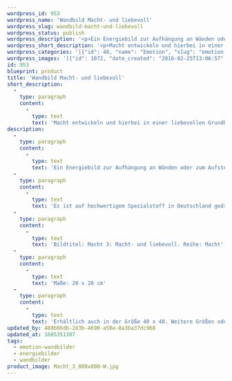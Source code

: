 ```yaml
---
wordpress_id: 953
wordpress_name: 'Wandbild Macht- und liebevoll'
wordpress_slug: wandbild-macht-und-liebevoll
wordpress_status: publish
wordpress_description: '<p>Ein Energiebild zur Aufhängung an Wänden oder zum Aufstellen im Raum mit einem aktivierbaren Informationsfeld zu: Machtvoll und liebevoll sein - Selbststeuerung - Kreieren - Schöpferenergie im eigenen Leben - Aktion - Zufriedenheit - Souveränität: Die eigene Macht entwickeln und hierbei auf Basis einer liebevollen Grundhaltung sein. Souveränität und verantwortungsvolle Selbststeuerung sowie der entsprechenden Lenkung seiner Einflussnahme auf das Umfeld. Machtaversion, Machtlosigkeit oder ein Zuviel an Macht bzw. "Machthunger" in eine stimmige Grundhaltung in Bezug auf Macht transformieren.</p><p>Es ist auf hochwertigem Spezialstoff in Deutschland gedruckt und sorgfältig in Handarbeit auf Holzkeilrahmen aufgezogen. Laut Herstellerangaben ist der farbintensive Druck 70 Jahre lichtecht, waschbar und in einem umweltorientierten Verfahren hergestellt. Der Oberstoff ist mit einer Spezialbeschichtung unterfüttert, so dass, bei Aufhängung an der Wand, der rückseitige Holzrahmen auch bei hellen Farben unsichtbar ist.</p><p>Bildtitel: Macht 3: Macht- und liebevoll. Reihe: Macht</p><p>Maße: 20 x 20 cm</p><p>Erhältlich auch in der Größe 40 x 40. Weitere Größen oder andere Seitenverhältnisse, sind bis 200 cm individuell für Sie innerhalb weniger Tage herstellbar. Bitte kontaktieren Sie uns hierfür unter <a href="mailto:info@elvedenverlag.de">info@elvedenverlag.de</a>.</p><p><a href="https://my.feenbaum.de/anwendung-energie-wandbilder/">Anwendungshinweise</a>      <a href="https://my.feenbaum.de/produktinformation-wandbilder/">Produktinformationen</a></p>'
wordpress_short_description: '<p>Macht entwickeln und hierbei in einer liebevollen Grundhaltung sein</p>'
wordpress_categories: '[{"id": 40, "name": "Emotion", "slug": "emotion-wandbilder"}, {"id": 22, "name": "Energiebilder", "slug": "energiebilder"}, {"id": 24, "name": "Wandbilder", "slug": "wandbilder"}]'
wordpress_images: '[{"id": 1072, "date_created": "2016-02-25T13:06:57", "date_created_gmt": "2016-02-25T11:06:57", "date_modified": "2016-02-25T13:06:57", "date_modified_gmt": "2016-02-25T11:06:57", "src": "https://my.feenbaum.de/wp-content/uploads/2016/02/Macht_3_800x800-W.jpg", "name": "Macht_3_800x800-W", "alt": ""}]'
id: 953
blueprint: product
title: 'Wandbild Macht- und liebevoll'
short_description:
  -
    type: paragraph
    content:
      -
        type: text
        text: 'Macht entwickeln und hierbei in einer liebevollen Grundhaltung sein'
description:
  -
    type: paragraph
    content:
      -
        type: text
        text: 'Ein Energiebild zur Aufhängung an Wänden oder zum Aufstellen im Raum mit einem aktivierbaren Informationsfeld zu: Machtvoll und liebevoll sein - Selbststeuerung - Kreieren - Schöpferenergie im eigenen Leben - Aktion - Zufriedenheit - Souveränität: Die eigene Macht entwickeln und hierbei auf Basis einer liebevollen Grundhaltung sein. Souveränität und verantwortungsvolle Selbststeuerung sowie der entsprechenden Lenkung seiner Einflussnahme auf das Umfeld. Machtaversion, Machtlosigkeit oder ein Zuviel an Macht bzw. "Machthunger" in eine stimmige Grundhaltung in Bezug auf Macht transformieren.'
  -
    type: paragraph
    content:
      -
        type: text
        text: 'Es ist auf hochwertigem Spezialstoff in Deutschland gedruckt und sorgfältig in Handarbeit auf Holzkeilrahmen aufgezogen. Laut Herstellerangaben ist der farbintensive Druck 70 Jahre lichtecht, waschbar und in einem umweltorientierten Verfahren hergestellt. Der Oberstoff ist mit einer Spezialbeschichtung unterfüttert, so dass, bei Aufhängung an der Wand, der rückseitige Holzrahmen auch bei hellen Farben unsichtbar ist.'
  -
    type: paragraph
    content:
      -
        type: text
        text: 'Bildtitel: Macht 3: Macht- und liebevoll. Reihe: Macht'
  -
    type: paragraph
    content:
      -
        type: text
        text: 'Maße: 20 x 20 cm'
  -
    type: paragraph
    content:
      -
        type: text
        text: 'Erhältlich auch in der Größe 40 x 40. Weitere Größen oder andere Seitenverhältnisse, sind bis 200 cm individuell für Sie innerhalb weniger Tage herstellbar. Bitte kontaktieren Sie uns hierfür unter info@elvedenverlag.de.'
updated_by: 489b06db-283b-4690-a50e-8a3ba37dc968
updated_at: 1685351307
tags:
  - emotion-wandbilder
  - energiebilder
  - wandbilder
product_image: Macht_3_800x800-W.jpg
---
```

